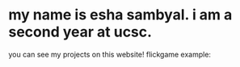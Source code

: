 # my name is esha sambyal. i am a second year at ucsc. 
you can see my projects on this website!
flickgame example: 
